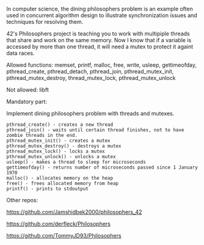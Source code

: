 In computer science, the dining philosophers problem is an example often used in concurrent algorithm design to illustrate synchronization issues and techniques for resolving them.

42's Philosophers project is teaching you to work with multipiple threads that share and work on the same memory. Now I know that if a variable is accessed by more than one thread, it will need a mutex to protect it againt data races.

Allowed functions: memset, printf, malloc, free, write, usleep, gettimeofday, pthread_create, pthread_detach, pthread_join, pthread_mutex_init, pthread_mutex_destroy, thread_mutex_lock, pthread_mutex_unlock

Not allowed: libft

Mandatory part:

Implement dining philosophers problem with threads and mutexes.

    pthread_create() - creates a new thread
    pthread_join() - waits until certain thread finishes, not to have zombie threads in the end.
    pthread_mutex_init() - creates a mutex
    pthread_mutex_destroy() - destroys a mutex
    pthread_mutex_lock() - locks a mutex
    pthread_mutex_unlock() - unlocks a mutex
    usleep() - makes a thread to sleep for microseconds
    gettimeofday() - returns number of microseconds passed since 1 January 1970
    malloc() - allocates memory on the heap
    free() - frees allocated memory from heap
    printf() - prints to stdoutput


Other repos:

https://github.com/Jamshidbek2000/philosophers_42

https://github.com/derfleck/Philosophers

https://github.com/TommyJD93/Philosophers



